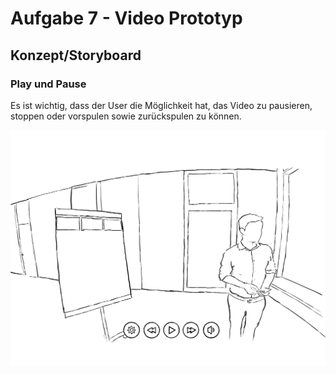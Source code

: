 <h1>Aufgabe 7 - Video Prototyp</h1>


<h2>Konzept/Storyboard</h2>

<h3>Play und Pause</h3>
Es ist wichtig, dass der User die Möglichkeit hat, das Video zu pausieren, stoppen oder vorspulen sowie zurückspulen zu können.
<p align="center">
    <img src="./Play.png">
</p>


